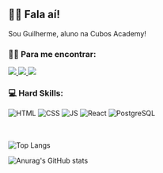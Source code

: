 ## 🤙🏼 Fala aí!

Sou Guilherme, aluno na Cubos Academy!

### 🤟🏼 Para me encontrar:
<div>
  <a href= "mailto: nevessilvagui@gmail.com">
    <img src="https://img.shields.io/badge/Gmail-D14836?style=for-the-badge&logo=gmail&logoColor=white"/>
  </a>

  <a href= "https://www.instagram.com/gui.nesi/">
    <img src="https://img.shields.io/badge/Instagram-E4405F?style=for-the-badge&logo=instagram&logoColor=white"/>
  </a>

  <a href= "https://www.linkedin.com/in/gniall/">
    <img src="https://img.shields.io/badge/LinkedIn-0077B5?style=for-the-badge&logo=linkedin&logoColor=white"/>
  </a>
</div>

### 💻 Hard Skills:

![HTML](https://img.shields.io/badge/HTML5-E34F26?style=for-the-badge&logo=html5&logoColor=white)
![CSS](https://img.shields.io/badge/CSS3-1572B6?style=for-the-badge&logo=css3&logoColor=white)
![JS](https://img.shields.io/badge/JavaScript-323330?style=for-the-badge&logo=javascript&logoColor=F7DF1E)
![React](https://img.shields.io/badge/React_Native-20232A?style=for-the-badge&logo=react&logoColor=61DAFB)
![PostgreSQL](https://img.shields.io/badge/PostgreSQL-316192?style=for-the-badge&logo=postgresql&logoColor=white)
<br/>
<br/>
<br/>

![Top Langs](https://github-readme-stats.vercel.app/api/top-langs/?username=GNiall&theme=dark)
  
![Anurag's GitHub stats](https://github-readme-stats.vercel.app/api?username=GNiall&show_icons=true&theme=dark)
